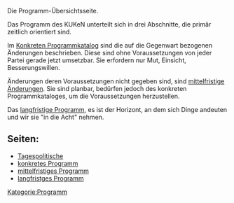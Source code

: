 Die Programm-Übersichtsseite.

Das Programm des KUKeN unterteilt sich in drei Abschnitte, die primär
zeitlich orientiert sind.

Im [ Konkreten Programmkatalog](/wiki/Programm:Program_konkret "wikilink")
sind die auf die Gegenwart bezogenen Änderungen beschrieben. Diese sind
ohne Voraussetzungen von jeder Partei gerade jetzt umsetzbar. Sie
erfordern nur Mut, Einsicht, Besserungswillen.

Änderungen deren Voraussetzungen nicht gegeben sind, sind [
mittelfristige Änderungen](/wiki/Programm:Program_mittelfristig "wikilink").
Sie sind planbar, bedürfen jedoch des konkreten Programmkataloges, um
die Voraussetzungen herzustellen.

Das [ langfristige Programm](/wiki/Programm:Program_langfristig "wikilink"),
es ist der Horizont, an dem sich Dinge andeuten und wir sie "in die
Acht" nehmen.  

Seiten:
-------

-   [ Tagespolitische](/wiki/Programm:Tagespolitik "wikilink")
-   [ konkretes Programm](/wiki/Programm:Program_konkret "wikilink")
-   [ mittelfristiges
    Programm](/wiki/Programm:Program_mittelfristig "wikilink")
-   [ langfristges Programm](/wiki/Programm:Program_langfristig "wikilink")

[Kategorie:Programm](/wiki/Kategorie:Programm "wikilink")
